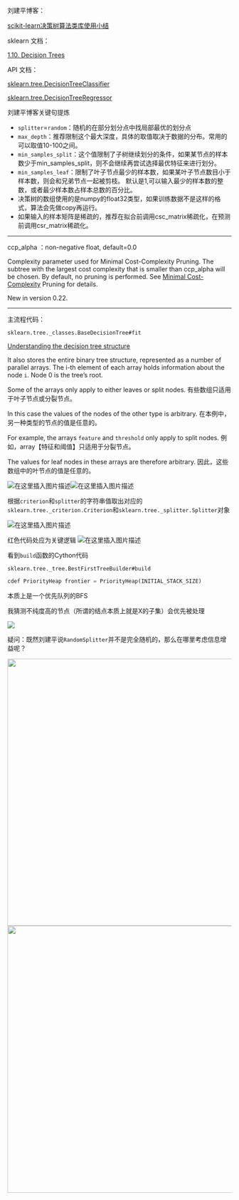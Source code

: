 
刘建平博客：

[scikit-learn决策树算法类库使用小结](https://www.cnblogs.com/pinard/p/6056319.html)

sklearn 文档：

[1.10. Decision Trees](https://scikit-learn.org/stable/modules/tree.html)

API 文档：

[sklearn.tree.DecisionTreeClassifier](https://scikit-learn.org/stable/modules/generated/sklearn.tree.DecisionTreeClassifier.html)

[sklearn.tree.DecisionTreeRegressor](https://scikit-learn.org/stable/modules/generated/sklearn.tree.DecisionTreeRegressor.html)

刘建平博客关键句提炼

- `splitter`=`random`：随机的在部分划分点中找局部最优的划分点
- `max_depth`：推荐限制这个最大深度，具体的取值取决于数据的分布。常用的可以取值10-100之间。
- `min_samples_split`：这个值限制了子树继续划分的条件，如果某节点的样本数少于min_samples_split，则不会继续再尝试选择最优特征来进行划分。 
- `min_samples_leaf`：限制了叶子节点最少的样本数，如果某叶子节点数目小于样本数，则会和兄弟节点一起被剪枝。 默认是1,可以输入最少的样本数的整数，或者最少样本数占样本总数的百分比。
- 决策树的数组使用的是numpy的float32类型，如果训练数据不是这样的格式，算法会先做copy再运行。
- 如果输入的样本矩阵是稀疏的，推荐在拟合前调用csc_matrix稀疏化，在预测前调用csr_matrix稀疏化。

---

ccp_alpha ：non-negative float, default=0.0

Complexity parameter used for Minimal Cost-Complexity Pruning. The subtree with the largest cost complexity that is smaller than ccp_alpha will be chosen. By default, no pruning is performed. See [Minimal Cost-Complexity](https://scikit-learn.org/stable/modules/tree.html#minimal-cost-complexity-pruning)  Pruning for details.

New in version 0.22.


---

主流程代码：

`sklearn.tree._classes.BaseDecisionTree#fit`

[Understanding the decision tree structure](https://scikit-learn.org/stable/auto_examples/tree/plot_unveil_tree_structure.html#sphx-glr-auto-examples-tree-plot-unveil-tree-structure-py)

It also stores the entire binary tree structure, represented as a number of parallel arrays. The i-th element of each array holds information about the node `i`. Node 0 is the tree’s root. 

Some of the arrays only apply to either leaves or split nodes. 
有些数组只适用于叶子节点或分裂节点。

In this case the values of the nodes of the other type is arbitrary. 
在本例中，另一种类型的节点的值是任意的。

For example, the arrays `feature` and `threshold` only apply to split nodes. 
例如，array【特征和阈值】只适用于分裂节点。

The values for leaf nodes in these arrays are therefore arbitrary.
因此，这些数组中的叶节点的值是任意的。

![在这里插入图片描述](https://img-blog.csdnimg.cn/20210126171339589.png)![在这里插入图片描述](https://img-blog.csdnimg.cn/20210126171453521.png)

根据`criterion`和`splitter`的字符串值取出对应的`sklearn.tree._criterion.Criterion`和`sklearn.tree._splitter.Splitter`对象

![在这里插入图片描述](https://img-blog.csdnimg.cn/20210126172247933.png)

红色代码处应为关键逻辑
![在这里插入图片描述](https://img-blog.csdnimg.cn/20210126172441419.png)

看到`build`函数的Cython代码

`sklearn.tree._tree.BestFirstTreeBuilder#build`

```python
cdef PriorityHeap frontier = PriorityHeap(INITIAL_STACK_SIZE)
```

本质上是一个优先队列的BFS

我猜测不纯度高的节点（所谓的结点本质上就是X的子集）会优先被处理

![](https://img-blog.csdnimg.cn/20210126174103932.png)

疑问：既然刘建平说`RandomSplitter`并不是完全随机的，那么在哪里考虑信息增益呢？

<img src="https://img-blog.csdnimg.cn/20210126175744645.png" width=600></img>
<img src="https://img-blog.csdnimg.cn/20210126175848964.png" width=600></img>


